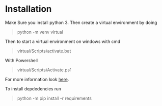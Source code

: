 # Installation
Make Sure you install python 3.
Then create a virtual environment by doing 
> python -m venv virtual

Then to start a virtual environment on windows with cmd

> virtual/Scripts/activate.bat

With Powershell
> virtual/Scripts/Activate.ps1

For more information look [here](https://docs.python.org/3/library/venv.html).

To install depdedencies run
> python -m pip install -r requirements